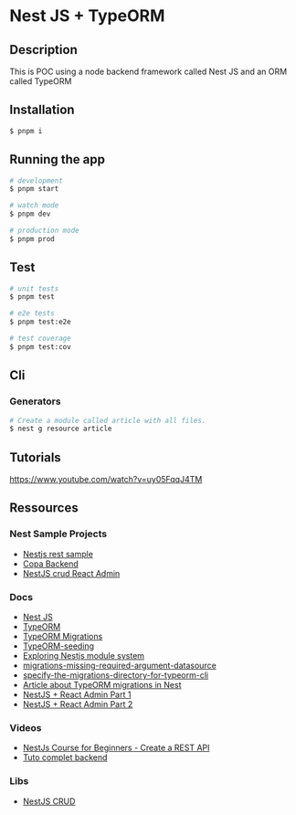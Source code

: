 # Nest JS + TypeORM

## Description

This is POC using a node backend framework called Nest JS and an ORM called TypeORM

## Installation

```bash
$ pnpm i
```

## Running the app

```bash
# development
$ pnpm start

# watch mode
$ pnpm dev

# production mode
$ pnpm prod
```

## Test

```bash
# unit tests
$ pnpm test

# e2e tests
$ pnpm test:e2e

# test coverage
$ pnpm test:cov
```

## Cli

### Generators

```bash
# Create a module called article with all files.
$ nest g resource article
```

## Tutorials

https://www.youtube.com/watch?v=uy05FqqJ4TM

## Ressources

### Nest Sample Projects

- [Nestjs rest sample](https://github.com/hantsy/nestjs-rest-sample)
- [Copa Backend](https://github.com/copa-ch/copa-backend)
- [NestJS crud React Admin](https://github.com/FusionWorks/nestjs-crud-react-admin-boilerplate)

### Docs

- [Nest JS](https://docs.nestjs.com/techniques/database#migrations)
- [TypeORM](https://typeorm.io/)
- [TypeORM Migrations](https://orkhan.gitbook.io/typeorm/docs/migrations#how-migrations-work)
- [TypeORM-seeding](https://github.com/w3tecch/typeorm-seeding)
- [Exploring Nestjs module system](https://javascript.plainenglish.io/exploring-nestjs-nests-module-system-88c6d7ad0970)
- [migrations-missing-required-argument-datasource](https://stackoverflow.com/questions/71803499/typeorm-when-trying-to-run-migrations-missing-required-argument-datasource)
- [specify-the-migrations-directory-for-typeorm-cli](https://stackoverflow.com/questions/71879806/how-can-i-specify-the-migrations-directory-for-typeorm-cli)
- [Article about TypeORM migrations in Nest](https://www.daz.dev/typeorm-migrations-for-nestjs/)
- [NestJS + React Admin Part 1](https://medium.com/fusionworks/creating-admin-like-web-applications-with-nestjs-and-react-admin-part-1-9aab84d970df)
- [NestJS + React Admin Part 2](https://medium.com/fusionworks/creating-admin-like-web-applications-with-nestjs-and-react-admin-part-2-57da53300300)

### Videos
- [NestJs Course for Beginners - Create a REST API](https://www.youtube.com/watch?v=GHTA143_b-s)
- [Tuto complet backend](https://www.youtube.com/watch?v=h0_W9xBsNWc&t=2727s)

### Libs
- [NestJS CRUD](https://github.com/nestjsx/crud)
